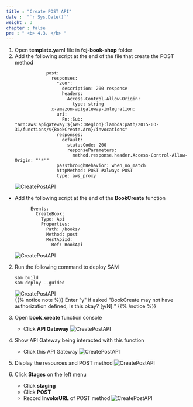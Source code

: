 ```yaml
---
title : "Create POST API"
date :  "`r Sys.Date()`" 
weight : 3
chapter : false
pre : " <b> 4.3. </b> "
---
```

1. Open **template.yaml** file in **fcj-book-shop** folder
2. Add the following script at the end of the file that create the POST method
      ```
                  post:
                    responses:
                      "200":
                        description: 200 response
                        headers:
                          Access-Control-Allow-Origin:
                            type: string
                    x-amazon-apigateway-integration:
                      uri:
                        Fn::Sub: "arn:aws:apigateway:${AWS::Region}:lambda:path/2015-03-31/functions/${BookCreate.Arn}/invocations"
                      responses:
                        default:
                          statusCode: 200
                          responseParameters:
                            method.response.header.Access-Control-Allow-Origin: "'*'"
                      passthroughBehavior: when_no_match
                      httpMethod: POST #always POST
                      type: aws_proxy
      ```
      ![CreatePostAPI](/images/1/60.png?&width=90pc)

- Add the following script at the end of the **BookCreate** function
    ```
          Events:
            CreateBook:
              Type: Api
              Properties:
                Path: /books/
                Method: post
                RestApiId:
                  Ref: BookApi
    ```
    ![CreatePostAPI](/images/1/61.png?&width=90pc)

2. Run the following command to deploy SAM
    ```
    sam build
    sam deploy --guided
    ```
    ![CreatePostAPI](/images/1/62.png?&width=90pc)   
{{% notice note %}}
Enter "y" if asked "BookCreate may not have authorization defined, Is this okay? [y/N]:"
{{% /notice %}}

3. Open **book_create** function console
    - Click **API Gateway**
    ![CreatePostAPI](/images/1/63.png?&width=90pc)

4. Show API Gateway being interacted with this function
    - Click this API Gateway
    ![CreatePostAPI](/images/1/64.png?&width=90pc)

5. Display the resources and POST method
    ![CreatePostAPI](/images/1/65.png?&width=90pc)

6. Click **Stages** on the left menu
    - Click **staging**
    - Click **POST**
    - Record **InvokeURL** of POST method
    ![CreatePostAPI](/images/1/66.png?&width=90pc)






